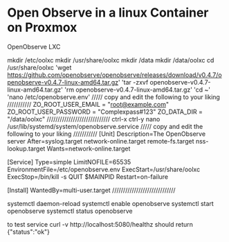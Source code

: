 # Open Observe in a linux Container on Proxmox
OpenObserve LXC

mkdir /etc/oolxc
mkdir /usr/share/oolxc
mkdir /data
mkdir /data/oolxc
cd /usr/share/oolxc
'wget https://github.com/openobserve/openobserve/releases/download/v0.4.7/openobserve-v0.4.7-linux-amd64.tar.gz'
'tar -zxvf openobserve-v0.4.7-linux-amd64.tar.gz'
'rm openobserve-v0.4.7-linux-amd64.tar.gz'
'cd ~'
'nano /etc/openobserve.env'
///// copy and edit the following to your liking ///////////
ZO_ROOT_USER_EMAIL = "root@example.com"
ZO_ROOT_USER_PASSWORD = "Complexpass#123"
ZO_DATA_DIR = "/data/oolxc"
/////////////////////////////
ctrl-x
ctrl-y
nano /usr/lib/systemd/system/openobserve.service
///// copy and edit the following to your liking ///////////
[Unit]
Description=The OpenObserve server
After=syslog.target network-online.target remote-fs.target nss-lookup.target
Wants=network-online.target

[Service]
Type=simple
LimitNOFILE=65535
EnvironmentFile=/etc/openobserve.env
ExecStart=/usr/share/oolxc
ExecStop=/bin/kill -s QUIT $MAINPID
Restart=on-failure

[Install]
WantedBy=multi-user.target
/////////////////////////////

systemctl daemon-reload
systemctl enable openobserve
systemctl start openobserve
systemctl status openobserve

to test service
curl -v http://localhost:5080/healthz
should return
{"status":"ok"}

